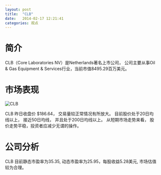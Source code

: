 ```yaml
---
layout: post
title:  "CLB"
date:   2014-02-17 12:21:41
categories: 观点
---
```


# 简介
CLB（Core Laboratories NV）是Netherlands著名上市公司，
公司主要从事Oil & Gas Equipment & Services行业，当前市值8495.29百万美元。

# 市场表现

![CLB](http://finviz.com/chart.ashx?t=CLB&ty=c&ta=1&p=d&s=l)

CLB 昨日收盘价 $186.64，
交易量较正常情况有所放大。
目前股价处于20日均线以上，
接近50日均线，
并且处于200日均线以上。
从短期市场走势来看，
股价走势平稳，投资者应减少无谓的操作。

# 公司分析
CLB 目前静态市盈率为35.35, 动态市盈率为25.95，每股收益5.28美元,
市场估值较为合理。
